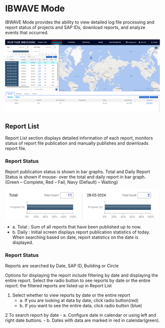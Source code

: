 # IBWAVE Mode

IBWAVE Mode provides the ability to view detailed log file processing and report status of projects and SAP IDs, download reports, and analyze events that occurred.

<p align="center">
  <img src="https://github.com/Innowireless-SE/5G_Vuze_Inbuilding_User_Manual/blob/master/docs/images/IBWAVE/3-1-1.png?raw=true">
</p>



## Report List

Report List section displays detailed information of each report, monitors status of report file publication and manually publishes and downloads report file.

### Report Status

Report publication status is shown in bar graphs. 
Total and Daily Report Status is shown if mouse- over the total and daily report in bar graph. (Green – Complete, Red – Fail, Navy (Default) – Waiting)

<p align="center">
  <img src="https://github.com/Innowireless-SE/5G_Vuze_Inbuilding_User_Manual/blob/master/docs/images/IBWAVE/3-1-2.png?raw=true">
</p>

- a.	Total : Sum of all reports that have been published up to now.
- b.	Daily : Initial screen displays report publication statistics of today. When searching based on date, report statistics on the date is displayed.



### Report Status
Reports are searched by Date, SAP ID, Building or Circle 

Options for displaying the report include filtering by date and displaying the entire report. Select the radio button to see reports by date or the entire report. the filtered reports are listed up in Report List

1.	Select whether to view reports by date or the entire report
    - a.	If you are looking at data by date, click radio button(red)
    - b.	If you want to see the entire data, click radio button (blue)


2	To search report by date
     - a.	Configure date in calendar or using left and right date buttons. 
     - b.	Dates with data are marked in red in calendar(green).

